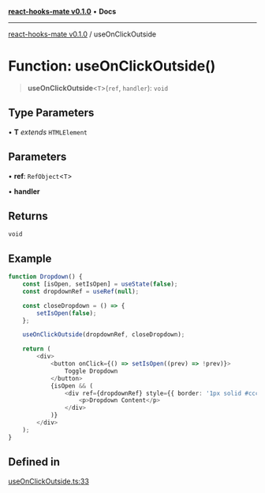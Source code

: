 [**react-hooks-mate v0.1.0**](../README.md) • **Docs**

***

[react-hooks-mate v0.1.0](../README.md) / useOnClickOutside

# Function: useOnClickOutside()

> **useOnClickOutside**\<`T`\>(`ref`, `handler`): `void`

## Type Parameters

• **T** *extends* `HTMLElement`

## Parameters

• **ref**: `RefObject`\<`T`\>

• **handler**

## Returns

`void`

## Example

```ts
function Dropdown() {
    const [isOpen, setIsOpen] = useState(false);
    const dropdownRef = useRef(null);

    const closeDropdown = () => {
        setIsOpen(false);
    };

    useOnClickOutside(dropdownRef, closeDropdown);

    return (
        <div>
            <button onClick={() => setIsOpen((prev) => !prev)}>
                Toggle Dropdown
            </button>
            {isOpen && (
                <div ref={dropdownRef} style={{ border: '1px solid #ccc', padding: '10px' }}>
                    <p>Dropdown Content</p>
                </div>
            )}
        </div>
    );
}
```

## Defined in

[useOnClickOutside.ts:33](https://github.com/guestDI/hooks-mate/blob/7d47908a449d58c331b7bd1cdadbbed307af5ba7/src/hooks/useOnClickOutside.ts#L33)
